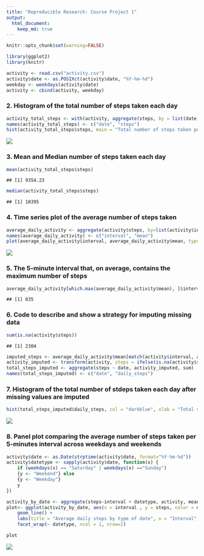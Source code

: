 ```yaml
---
title: "Reproducible Research: Course Project 1"
output: 
  html_document:
    keep_md: true
---
```



```r
knitr::opts_chunk$set(warning=FALSE)
```



```r
library(ggplot2)
library(knitr)

activity <- read.csv("activity.csv")
activity$date <- as.POSIXct(activity$date, "%Y-%m-%d")
weekday <- weekdays(activity$date)
activity <- cbind(activity, weekday)
```

### 2. Histogram of the total number of steps taken each day


```r
activity_total_steps <- with(activity, aggregate(steps, by = list(date), FUN = sum, na.rm = TRUE))
names(activity_total_steps) <- c("date", "steps")
hist(activity_total_steps$steps, main = "Total number of steps taken per day", xlab = "Total steps taken per day", col = "darkblue", ylim = c(0,20), breaks = seq(0,25000, by=2500))
```

![](PA1_template_files/figure-html/unnamed-chunk-3-1.png)<!-- -->


### 3. Mean and Median number of steps taken each day


```r
mean(activity_total_steps$steps)
```

```
## [1] 9354.23
```

```r
median(activity_total_steps$steps)
```

```
## [1] 10395
```

### 4.  Time series plot of the average number of steps taken


```r
average_daily_activity <- aggregate(activity$steps, by=list(activity$interval), FUN=mean, na.rm=TRUE)
names(average_daily_activity) <- c("interval", "mean")
plot(average_daily_activity$interval, average_daily_activity$mean, type = "l", col="red", lwd = 2, xlab="Interval", ylab="Average number of steps", main="Average number of steps per intervals")
```

![](PA1_template_files/figure-html/unnamed-chunk-5-1.png)<!-- -->

### 5. The 5-minute interval that, on average, contains the maximum number of steps


```r
average_daily_activity[which.max(average_daily_activity$mean), ]$interval
```

```
## [1] 835
```

### 6. Code to describe and show a strategy for imputing missing data


```r
sum(is.na(activity$steps))
```

```
## [1] 2304
```

```r
imputed_steps <- average_daily_activity$mean[match(activity$interval, average_daily_activity$interval)]
activity_imputed <- transform(activity, steps = ifelse(is.na(activity$steps), yes = imputed_steps, no = activity$steps))
total_steps_imputed <- aggregate(steps ~ date, activity_imputed, sum)
names(total_steps_imputed) <- c("date", "daily_steps")
```

### 7. Histogram of the total number of stdeps taken each day after missing values are imputed


```r
hist(total_steps_imputed$daily_steps, col = "darkblue", xlab = "Total steps per day", ylim = c(0,30), main = "Total number of steps taken each day", breaks = seq(0,25000,by=2500))
```

![](PA1_template_files/figure-html/unnamed-chunk-8-1.png)<!-- -->

### 8. Panel plot comparing the average number of steps taken per 5-minutes interval across weekdays and weekends


```r
activity$date <- as.Date(strptime(activity$date, format="%Y-%m-%d"))
activity$datetype <- sapply(activity$date, function(x) {
    if (weekdays(x) == "Saturday" | weekdays(x) =="Sunday") 
    {y <- "Weekend"} else 
    {y <- "Weekday"}
    y
})

activity_by_date <- aggregate(steps~interval + datetype, activity, mean, na.rm = TRUE)
plot<- ggplot(activity_by_date, aes(x = interval , y = steps, color = datetype)) +
    geom_line() +
    labs(title = "Average daily steps by type of date", x = "Interval", y = "Average number of steps") +
    facet_wrap(~ datetype, ncol = 1, nrow=2)

plot
```

![](PA1_template_files/figure-html/unnamed-chunk-9-1.png)<!-- -->


